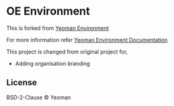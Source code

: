# OE Environment

This is forked from [Yeoman Environment](https://github.com/yeoman/environment)

For more information refer [Yeoman Environment Documentation](http://yeoman.io/environment/)

This project is changed from original project for,

* Adding organisation branding

## License

BSD-2-Clause © Yeoman